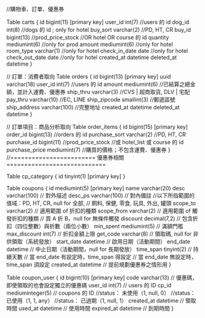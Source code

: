 //購物車、訂單、優惠券

Table carts {
  id             bigint(11) [primary key]
  user_id        int(7)       //users 的 id
  dog_id         int(8)       //dogs 的 id ; only for hotel
  buy_sort varchar(2)   //PD, HT, CR
  buy_id   bigint(13)   //prod_price_stock
                        //OR hotel OR course 的 id
  quantity       mediumint(6) //only for prod
  amount         mediumint(6) //only for hotel
  room_type      varchar(1)   //only for hotel
  check_in_date  date         //only for hotel
  check_out_date date         //only for hotel
  created_at     datetime
  deleted_at     datetime
}

// 訂單：消費者取向
Table orders {
  id           bigint(13) [primary key]
  uuid         varchar(18)
  user_id      int(7)        //users 的 id
  amount       mediumint(6)  //已結算之總金額，並計入運費、優惠券
  ship_thru    varchar(3)    //CVS | 超商取貨, DLV | 宅配
  pay_thru     varchar(10)   //EC, LINE
  ship_zipcode smallint(3)   //郵遞區號
  ship_address varchar(100)  //完整地址
  created_at   datetime
  deleted_at   datetime
}

// 訂單項目：商品分析取向
Table order_items {
  id            bigint(15) [primary key]
  order_id      bigint(13)      //orders 的 id
  purchase_sort varchar(2)      //PD, HT, CR
  purchase_id   bigint(11)      //prod_price_stock
                                //或 hotel_list 或 course 的 id
  purchase_price  mediumint(7)  //購買的價格；不包含運費、優惠券
}
//======================== 優惠券相關 ============================

Table cp_category {
  id tinyint(1) [primary key]
}

Table coupons {
  id           mediumint(5) [primary key]
  name         varchar(20)
  desc         varchar(100)   // 對外描述
  desc_ps      varchar(100)   // 對內備註
  //以下所指範圍的值域：PD, HT, CR, null for 全部,
  //                 飼料, 保健, 零食, 玩具, 外出, 罐頭
  scope_to     varchar(2)     // 適用範圍 of 折扣的種類
  scope_from   varchar(2)     // 適用範圍 of 觸發折扣的種類
                              // 買 A 折 B，null for 無條件觸發
  discount     decimal(7,2)   // 包含折扣（四位整數）與折數（兩位小數）
  min_spent    mediumint(5)   // 滿額門檻
  max_discount int(7)         // 折扣金額上限
  get_code     varchar(8)    // 領取碼, null for 非供領取（系統發放）
  start_date   datetime       // 啟用日期（活動期間）
  end_date     datetime       // 中止日期（活動期間，null for 長期發放）
  time_span    tinyint(2)     // 持續天數
  // 當 end_date 有設定時，time_span 得設定
  // 當 end_date 無設定時，time_span 須設定
  created_at   datetime       // 提前規劃優惠券之情形用
}

Table coupon_user {
  id       bigint(10) [primary key]
  code     varchar(13)       // 優惠碼，即使領取的也會設定獨立的優惠碼
  user_id  int(7)            // users 的 ID
  cp_id    mediuminteger(5)  // coupons 的 ID
  //status： 未使用（1, null, 0）
  //status： 已使用（1, 1,    any）
  //status： 已過期（1, null, 1）
  created_at   datetime      // 領取時間
  used_at   datetime         // 使用時間
  expired_at   datetime      // 到期時間
}